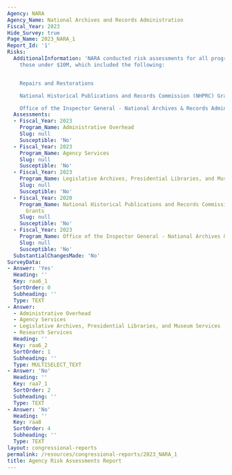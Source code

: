 ```yaml
---
Agency: NARA
Agency_Name: National Archives and Records Administration
Fiscal_Year: 2023
Hide_Survey: true
Page_Name: 2023_NARA_1
Report_Id: '1'
Risks:
  AdditionalInformation: 'NARA conducted risk assessments for all programs including
    those under $10M, which included the following:


    Repairs and Restorations

    National Historical Publications and Records Commission (NHPRC) Grants

    Office of the Inspector General - National Archives & Records Administration'
  Assessments:
  - Fiscal_Year: 2023
    Program_Name: Administrative Overhead
    Slug: null
    Susceptible: 'No'
  - Fiscal_Year: 2023
    Program_Name: Agency Services
    Slug: null
    Susceptible: 'No'
  - Fiscal_Year: 2023
    Program_Name: Legislative Archives, Presidential Libraries, and Museum Services
    Slug: null
    Susceptible: 'No'
  - Fiscal_Year: 2020
    Program_Name: National Historical Publications and Records Commission (NHPRC)
      Grants
    Slug: null
    Susceptible: 'No'
  - Fiscal_Year: 2023
    Program_Name: Office of the Inspector General - National Archives & Records Administration
    Slug: null
    Susceptible: 'No'
  SubstantialChangesMade: 'No'
SurveyData:
- Answer: 'Yes'
  Heading: ''
  Key: raa6_1
  SortOrder: 0
  Subheading: ''
  Type: TEXT
- Answer:
  - Administrative Overhead
  - Agency Services
  - Legislative Archives, Presidential Libraries, and Museum Services
  - Research Services
  Heading: ''
  Key: raa6_2
  SortOrder: 1
  Subheading: ''
  Type: MULTISELECT_TEXT
- Answer: 'No'
  Heading: ''
  Key: raa7_1
  SortOrder: 2
  Subheading: ''
  Type: TEXT
- Answer: 'No'
  Heading: ''
  Key: raa8
  SortOrder: 4
  Subheading: ''
  Type: TEXT
layout: congressional-reports
permalink: /resources/congressional-reports/2023_NARA_1
title: Agency Risk Assessments Report
---
```

